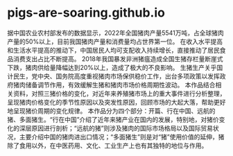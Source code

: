 # pigs-are-soaring.github.io
据中国农业农村部发布的数据显示，2022年全国猪肉产量5541万吨，占全球猪肉产量的50%以上，目前我国猪肉产量和消费量均占世界第一位。
在收入水平提高和生活水平提高的推动下，中国居民人均可支配收入持续增长，直接推动了居民食品消费支出占比不断提高。
2018年我国暴发非洲猪瘟造成全国生猪存栏量断崖式下跌，猪肉供给量降幅达到20%以上，造成了极大的不良影响。
生猪生产关乎国计民生，党中央、国务院高度重视猪肉市场保供稳价工作，出台多项政策以发挥政府猪肉储备调节作用，有效缓解生猪和猪肉市场价格周期性波动。
本作品结合相关资料，对照三猪价格的变化，对近年来养殖猪市场上的重大事件进行分析整理，呈现猪肉价格变化的季节性原因以及突发性原因，回顾市场的大起大落，帮助更好地呈现猪价周期的变化规律。
本作品分为四个部分：开篇、行在中国、远航的猪、多面猪生。“行在中国”介绍了近年来猪产业在国内的发展，特别地，对猪价变化的深层原因进行剖析；“远航的猪”则涉及猪肉的国际市场格局以及国际贸易状况，主要介绍中国的猪肉进出口情况；“多面猪生”则是对“猪”使用价值的延伸，猪除了食用以外，在中医药用、文化、工业生产上也有其独特的地位与作用。